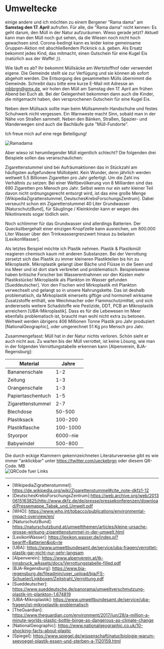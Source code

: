 # Umweltecke

einige andere und ich möchten zu einem Bergener "Rama dama" am __Samstag den 17. April__ aufrufen. Für alle, die "Rama dama" nicht kennen: Es geht darum, den Müll in der Natur aufzuräumen. Wieso gerade jetzt? Aktuell kann man den Müll noch gut sehen, da die Wiesen noch nicht hoch gewachsen sind. Corona-bedingt kann es leider keine gemeinsame Gruppen-Aktion mit abschließendem Picknick o.ä. geben. Als Ersatz bekommt jedes Kind, das mitmacht, einen Gutschein für eine Kugel Eis (natürlich aus der Waffel ;)).

Wie läuft es ab? Ihr bekommt Müllsäcke am Wertstoffhof oder verwendet eigene. Die Gemeinde stellt sie zur Verfügung und sie können ab sofort abgeholt werden. Die Entsorgung des gesammelten Mülls übernimmt die Gemeinde. Schreibt dazu bitte eine kurze E-Mail mit Adresse an mbbrgn@gmx.de, wir holen den Müll am Samstag den 17. April am frühen Abend bei Euch ab. Bei der Gelegenheit bekommen dann auch die Kinder, die mitgemacht haben, den versprochenen Gutschein für eine Kugel Eis.

Neben dem Müllsack sollte man beim Müllsammeln Handschuhe und festes Schuhwerk nicht vergessen. Ein Warnweste macht Sinn, sobald man in der Nähe von Straßen sammelt. Neben den Bänken, Straßen, Spazier- und Wanderwegen sind auch die Bachläufe gute "Müll-Fundorte".

Ich freue mich auf eine rege Beteiligung!

![Ramadama](ramadama_bild.png)

Aber wieso ist herumliegender Müll eigentlich schlecht? Die folgenden drei Beispiele sollen das veranschaulichen:

Zigarettenstummel sind bei Aufräumaktionen das in Stückzahl am häufigsten aufgefundene Müllobjekt. Kein Wunder, denn jährlich werden weltweit 5.5 Billionen Zigaretten pro Jahr gefertigt. Um die Zahl ins Verhältnis zu setzen: Bei einer Weltbevölkerung von 8 Milliarden sind das 690 Zigaretten pro Mensch pro Jahr. Selbst wenn nur ein sehr kleiner Teil davon nicht ordnungsgerecht entsorgt wird, ist das eine große Menge \[WikipediaZigrattenstummel, DeutschesKrebsForschungsZentrum\]. Dabei verseucht schon ein Zigarettenstummel 40 Liter Grundwasser \[NaturschutzBund\], für Säuglinge / Kleinkinder kann er wegen des Nikotinsrests sogar tödlich sein.

Noch schlimmer für das Grundwasser sind allerdings Batterien. Der Quecksilbergehalt einer einzigen Knopfzelle kann ausreichen, um 800.000 Liter Wasser über den Trinkwassergrenzwert hinaus zu belasten \[LexikonWasser\].

Als letztes Beispiel möchte ich Plastik nehmen. Plastik & Plastikmüll reagieren chemisch kaum mit anderen Substanzen. Bei der Verrottung zersetzt sich das Plastik zu immer kleineren Plastikteilen bis hin zu Mikroplastik. Mikroplastik gelangt über Bäche und Flüsse in die Seen und ins Meer und ist dort stark verbreitet und problematisch. Beispielsweise haben britische Forscher bei Wasserentnahmen vor den Küsten mehr Plastikstücke/ Mikroplastik als Plankton im Wasser gefunden \[Sueddeutscher\]. Von den Fischen wird Mirkoplastik mit Plankton verwechselt und gelangt so in unsere Nahrungskette. Das ist deshalb problematisch, da Mirkoplastik einerseits giftige und hormonell wirksame Zusatzstoffe enthält, wie Weichmacher oder Flammschutzmittel, und sich andererseits weitere Schadstoffe wie Pestizide, DDT, PCB an Mikroplastik anreichern \[UBA-Mikroplastik\]. Dass es für die Lebewesen im Meer ebenfalls problematisch ist, braucht man wohl nicht extra zu betonen. Weltweit werden übrigens 406 Millionen Tonne Plastik pro Jahr produziert \[NationalGeographic\], oder umgerechnet 51 Kg pro Mensch pro Jahr.

Zusammengefasst: Müll hat in der Natur nichts verloren. Schön sieht er auch nicht aus. Zu warten bis der Müll verrottet, ist keine Lösung, wie man in der folgenden Verrottungstabelle erkennen kann \[Alpenverein, BJA-Regensburg\]:

| Material | Jahre |
| -------- | ----- |
| Bananenschale | 1-2 |
| Zeitung  | 1-3   |
| Orangenschale | 1-3 |
| Papiertaschentuch | 1-5 |
| Zigarettenstummel | 2-7 |
| Blechdose | 50-500 |
| Plastiksack | 100-200 |
| Plastikflasche | 100-1000 |
| Styorpor | 6000-nie |
| Babywindel | 500-800 |

Die durch eckige Klammern gekennzeichneten Literaturverweise gibt es wie
immer "anklickbar" unter https://twitter.com/ueckebrgn oder diesem QR-Code.
MB <br/>
![QRCode fuer Links](ueckebrgn_qr_code.png)

----

- \[WikipediaZigrattenstummel\]: https://de.wikipedia.org/wiki/Zigarettenstummel#cite_note-dkfz1-12 <br/>
- \[DeutschesKrebsForschungsZentrum\]:https://web.archive.org/web/20130615163825/http://www.dkfz.de/de/presse/pressekonferenzen/download/Pressemappe_Tabak_und_Umwelt.pdf <br/>
- \[WHO\]: https://www.who.int/tobacco/publications/environmental-impact-overview/en/ <br/>
- \[NaturschutzBund\]: https://naturschutzbund.at/umweltthemen/articles/kleine-ursache-grosse-wirkung-zigarettenstummel-in-der-umwelt.html <br/>
- \[LexikonWasser\]: https://lexikon.wasser.de/index.pl?begriff=Batterien&job=te <br/>
- \[UBA\]: https://www.umweltbundesamt.de/service/uba-fragen/verrottet-plastik-gar-nicht-nur-sehr-langsam
- \[Alpenverein\]: https://www.alpenverein.at/tk-innsbruck_wAssets/docs/Verrottungstabelle-filled.pdf
- \[BJA-Regensburg\]: https://www.bja-regensburg.de/fileadmin/user_upload/bja/FS-Schueler/Linkboxen/Zeitstrahl_Verrottung.pdf <br/>
- \[Sueddeutscher\]: https://www.sueddeutsche.de/panorama/umweltverschmutzung-plastik-im-plankton-1.674819 <br/>
- \[UBA-Mikroplastik\]: https://www.umweltbundesamt.de/service/uba-fragen/ist-mikroplastik-problematisch <br/> 
- \[TheGuardian\]: https://www.theguardian.com/environment/2017/jun/28/a-million-a-minute-worlds-plastic-bottle-binge-as-dangerous-as-climate-change <br/>
- \[NationalGeographic\]: https://www.nationalgeographic.co.uk/10-shocking-facts-about-plastic <br/>
- \[Spiegel\]: https://www.spiegel.de/wissenschaft/natur/biologie-warum-seevoegel-plastik-essen-und-sterben-a-1120159.html <br/>
